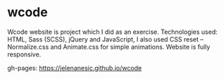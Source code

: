 # wcode
Wcode website is project which I did as an exercise.
Technologies used: HTML, Sass (SCSS), jQuery and JavaScript, I  also used CSS reset – Normalize.css and Animate.css for simple animations.
Website is fully responsive.

gh-pages: https://jelenanesic.github.io/wcode
